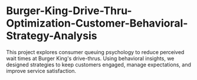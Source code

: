 # Burger-King-Drive-Thru-Optimization-Customer-Behavioral-Strategy-Analysis
This project explores consumer queuing psychology to reduce perceived wait times at Burger King's drive-thrus. Using behavioral insights, we designed strategies to keep customers engaged, manage expectations, and improve service satisfaction.
